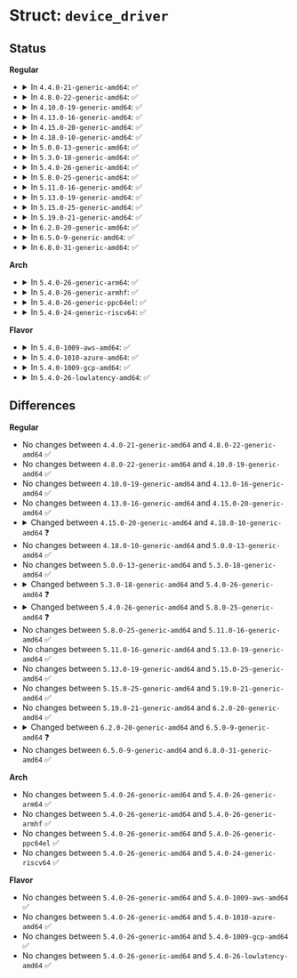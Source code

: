# Struct: <code>device_driver</code>

## Status
<b>Regular</b>
<ul>
<li>
<details>
<summary>In <code>4.4.0-21-generic-amd64</code>: ✅</summary>

```c
struct device_driver {
    const char * name;
    struct bus_type * bus;
    struct module * owner;
    const char * mod_name;
    bool suppress_bind_attrs;
    enum probe_type probe_type;
    const struct of_device_id * of_match_table;
    const struct acpi_device_id * acpi_match_table;
    int (*)(struct device *) probe;
    int (*)(struct device *) remove;
    void (*)(struct device *) shutdown;
    int (*)(struct device *, pm_message_t) suspend;
    int (*)(struct device *) resume;
    const struct attribute_group * * groups;
    const struct dev_pm_ops * pm;
    struct driver_private * p;
}
```
</details>
</li>
<li>
<details>
<summary>In <code>4.8.0-22-generic-amd64</code>: ✅</summary>

```c
struct device_driver {
    const char * name;
    struct bus_type * bus;
    struct module * owner;
    const char * mod_name;
    bool suppress_bind_attrs;
    enum probe_type probe_type;
    const struct of_device_id * of_match_table;
    const struct acpi_device_id * acpi_match_table;
    int (*)(struct device *) probe;
    int (*)(struct device *) remove;
    void (*)(struct device *) shutdown;
    int (*)(struct device *, pm_message_t) suspend;
    int (*)(struct device *) resume;
    const struct attribute_group * * groups;
    const struct dev_pm_ops * pm;
    struct driver_private * p;
}
```
</details>
</li>
<li>
<details>
<summary>In <code>4.10.0-19-generic-amd64</code>: ✅</summary>

```c
struct device_driver {
    const char * name;
    struct bus_type * bus;
    struct module * owner;
    const char * mod_name;
    bool suppress_bind_attrs;
    enum probe_type probe_type;
    const struct of_device_id * of_match_table;
    const struct acpi_device_id * acpi_match_table;
    int (*)(struct device *) probe;
    int (*)(struct device *) remove;
    void (*)(struct device *) shutdown;
    int (*)(struct device *, pm_message_t) suspend;
    int (*)(struct device *) resume;
    const struct attribute_group * * groups;
    const struct dev_pm_ops * pm;
    struct driver_private * p;
}
```
</details>
</li>
<li>
<details>
<summary>In <code>4.13.0-16-generic-amd64</code>: ✅</summary>

```c
struct device_driver {
    const char * name;
    struct bus_type * bus;
    struct module * owner;
    const char * mod_name;
    bool suppress_bind_attrs;
    enum probe_type probe_type;
    const struct of_device_id * of_match_table;
    const struct acpi_device_id * acpi_match_table;
    int (*)(struct device *) probe;
    int (*)(struct device *) remove;
    void (*)(struct device *) shutdown;
    int (*)(struct device *, pm_message_t) suspend;
    int (*)(struct device *) resume;
    const struct attribute_group * * groups;
    const struct dev_pm_ops * pm;
    struct driver_private * p;
}
```
</details>
</li>
<li>
<details>
<summary>In <code>4.15.0-20-generic-amd64</code>: ✅</summary>

```c
struct device_driver {
    const char * name;
    struct bus_type * bus;
    struct module * owner;
    const char * mod_name;
    bool suppress_bind_attrs;
    enum probe_type probe_type;
    const struct of_device_id * of_match_table;
    const struct acpi_device_id * acpi_match_table;
    int (*)(struct device *) probe;
    int (*)(struct device *) remove;
    void (*)(struct device *) shutdown;
    int (*)(struct device *, pm_message_t) suspend;
    int (*)(struct device *) resume;
    const struct attribute_group * * groups;
    const struct dev_pm_ops * pm;
    struct driver_private * p;
}
```
</details>
</li>
<li>
<details>
<summary>In <code>4.18.0-10-generic-amd64</code>: ✅</summary>

```c
struct device_driver {
    const char * name;
    struct bus_type * bus;
    struct module * owner;
    const char * mod_name;
    bool suppress_bind_attrs;
    enum probe_type probe_type;
    const struct of_device_id * of_match_table;
    const struct acpi_device_id * acpi_match_table;
    int (*)(struct device *) probe;
    int (*)(struct device *) remove;
    void (*)(struct device *) shutdown;
    int (*)(struct device *, pm_message_t) suspend;
    int (*)(struct device *) resume;
    const struct attribute_group * * groups;
    const struct dev_pm_ops * pm;
    void (*)(struct device *) coredump;
    struct driver_private * p;
}
```
</details>
</li>
<li>
<details>
<summary>In <code>5.0.0-13-generic-amd64</code>: ✅</summary>

```c
struct device_driver {
    const char * name;
    struct bus_type * bus;
    struct module * owner;
    const char * mod_name;
    bool suppress_bind_attrs;
    enum probe_type probe_type;
    const struct of_device_id * of_match_table;
    const struct acpi_device_id * acpi_match_table;
    int (*)(struct device *) probe;
    int (*)(struct device *) remove;
    void (*)(struct device *) shutdown;
    int (*)(struct device *, pm_message_t) suspend;
    int (*)(struct device *) resume;
    const struct attribute_group * * groups;
    const struct dev_pm_ops * pm;
    void (*)(struct device *) coredump;
    struct driver_private * p;
}
```
</details>
</li>
<li>
<details>
<summary>In <code>5.3.0-18-generic-amd64</code>: ✅</summary>

```c
struct device_driver {
    const char * name;
    struct bus_type * bus;
    struct module * owner;
    const char * mod_name;
    bool suppress_bind_attrs;
    enum probe_type probe_type;
    const struct of_device_id * of_match_table;
    const struct acpi_device_id * acpi_match_table;
    int (*)(struct device *) probe;
    int (*)(struct device *) remove;
    void (*)(struct device *) shutdown;
    int (*)(struct device *, pm_message_t) suspend;
    int (*)(struct device *) resume;
    const struct attribute_group * * groups;
    const struct dev_pm_ops * pm;
    void (*)(struct device *) coredump;
    struct driver_private * p;
}
```
</details>
</li>
<li>
<details>
<summary>In <code>5.4.0-26-generic-amd64</code>: ✅</summary>

```c
struct device_driver {
    const char * name;
    struct bus_type * bus;
    struct module * owner;
    const char * mod_name;
    bool suppress_bind_attrs;
    enum probe_type probe_type;
    const struct of_device_id * of_match_table;
    const struct acpi_device_id * acpi_match_table;
    int (*)(struct device *) probe;
    int (*)(struct device *) remove;
    void (*)(struct device *) shutdown;
    int (*)(struct device *, pm_message_t) suspend;
    int (*)(struct device *) resume;
    const struct attribute_group * * groups;
    const struct attribute_group * * dev_groups;
    const struct dev_pm_ops * pm;
    void (*)(struct device *) coredump;
    struct driver_private * p;
}
```
</details>
</li>
<li>
<details>
<summary>In <code>5.8.0-25-generic-amd64</code>: ✅</summary>

```c
struct device_driver {
    const char * name;
    struct bus_type * bus;
    struct module * owner;
    const char * mod_name;
    bool suppress_bind_attrs;
    enum probe_type probe_type;
    const struct of_device_id * of_match_table;
    const struct acpi_device_id * acpi_match_table;
    int (*)(struct device *) probe;
    void (*)(struct device *) sync_state;
    int (*)(struct device *) remove;
    void (*)(struct device *) shutdown;
    int (*)(struct device *, pm_message_t) suspend;
    int (*)(struct device *) resume;
    const struct attribute_group * * groups;
    const struct attribute_group * * dev_groups;
    const struct dev_pm_ops * pm;
    void (*)(struct device *) coredump;
    struct driver_private * p;
}
```
</details>
</li>
<li>
<details>
<summary>In <code>5.11.0-16-generic-amd64</code>: ✅</summary>

```c
struct device_driver {
    const char * name;
    struct bus_type * bus;
    struct module * owner;
    const char * mod_name;
    bool suppress_bind_attrs;
    enum probe_type probe_type;
    const struct of_device_id * of_match_table;
    const struct acpi_device_id * acpi_match_table;
    int (*)(struct device *) probe;
    void (*)(struct device *) sync_state;
    int (*)(struct device *) remove;
    void (*)(struct device *) shutdown;
    int (*)(struct device *, pm_message_t) suspend;
    int (*)(struct device *) resume;
    const struct attribute_group * * groups;
    const struct attribute_group * * dev_groups;
    const struct dev_pm_ops * pm;
    void (*)(struct device *) coredump;
    struct driver_private * p;
}
```
</details>
</li>
<li>
<details>
<summary>In <code>5.13.0-19-generic-amd64</code>: ✅</summary>

```c
struct device_driver {
    const char * name;
    struct bus_type * bus;
    struct module * owner;
    const char * mod_name;
    bool suppress_bind_attrs;
    enum probe_type probe_type;
    const struct of_device_id * of_match_table;
    const struct acpi_device_id * acpi_match_table;
    int (*)(struct device *) probe;
    void (*)(struct device *) sync_state;
    int (*)(struct device *) remove;
    void (*)(struct device *) shutdown;
    int (*)(struct device *, pm_message_t) suspend;
    int (*)(struct device *) resume;
    const struct attribute_group * * groups;
    const struct attribute_group * * dev_groups;
    const struct dev_pm_ops * pm;
    void (*)(struct device *) coredump;
    struct driver_private * p;
}
```
</details>
</li>
<li>
<details>
<summary>In <code>5.15.0-25-generic-amd64</code>: ✅</summary>

```c
struct device_driver {
    const char * name;
    struct bus_type * bus;
    struct module * owner;
    const char * mod_name;
    bool suppress_bind_attrs;
    enum probe_type probe_type;
    const struct of_device_id * of_match_table;
    const struct acpi_device_id * acpi_match_table;
    int (*)(struct device *) probe;
    void (*)(struct device *) sync_state;
    int (*)(struct device *) remove;
    void (*)(struct device *) shutdown;
    int (*)(struct device *, pm_message_t) suspend;
    int (*)(struct device *) resume;
    const struct attribute_group * * groups;
    const struct attribute_group * * dev_groups;
    const struct dev_pm_ops * pm;
    void (*)(struct device *) coredump;
    struct driver_private * p;
}
```
</details>
</li>
<li>
<details>
<summary>In <code>5.19.0-21-generic-amd64</code>: ✅</summary>

```c
struct device_driver {
    const char * name;
    struct bus_type * bus;
    struct module * owner;
    const char * mod_name;
    bool suppress_bind_attrs;
    enum probe_type probe_type;
    const struct of_device_id * of_match_table;
    const struct acpi_device_id * acpi_match_table;
    int (*)(struct device *) probe;
    void (*)(struct device *) sync_state;
    int (*)(struct device *) remove;
    void (*)(struct device *) shutdown;
    int (*)(struct device *, pm_message_t) suspend;
    int (*)(struct device *) resume;
    const struct attribute_group * * groups;
    const struct attribute_group * * dev_groups;
    const struct dev_pm_ops * pm;
    void (*)(struct device *) coredump;
    struct driver_private * p;
}
```
</details>
</li>
<li>
<details>
<summary>In <code>6.2.0-20-generic-amd64</code>: ✅</summary>

```c
struct device_driver {
    const char * name;
    struct bus_type * bus;
    struct module * owner;
    const char * mod_name;
    bool suppress_bind_attrs;
    enum probe_type probe_type;
    const struct of_device_id * of_match_table;
    const struct acpi_device_id * acpi_match_table;
    int (*)(struct device *) probe;
    void (*)(struct device *) sync_state;
    int (*)(struct device *) remove;
    void (*)(struct device *) shutdown;
    int (*)(struct device *, pm_message_t) suspend;
    int (*)(struct device *) resume;
    const struct attribute_group * * groups;
    const struct attribute_group * * dev_groups;
    const struct dev_pm_ops * pm;
    void (*)(struct device *) coredump;
    struct driver_private * p;
}
```
</details>
</li>
<li>
<details>
<summary>In <code>6.5.0-9-generic-amd64</code>: ✅</summary>

```c
struct device_driver {
    const char * name;
    const struct bus_type * bus;
    struct module * owner;
    const char * mod_name;
    bool suppress_bind_attrs;
    enum probe_type probe_type;
    const struct of_device_id * of_match_table;
    const struct acpi_device_id * acpi_match_table;
    int (*)(struct device *) probe;
    void (*)(struct device *) sync_state;
    int (*)(struct device *) remove;
    void (*)(struct device *) shutdown;
    int (*)(struct device *, pm_message_t) suspend;
    int (*)(struct device *) resume;
    const struct attribute_group * * groups;
    const struct attribute_group * * dev_groups;
    const struct dev_pm_ops * pm;
    void (*)(struct device *) coredump;
    struct driver_private * p;
}
```
</details>
</li>
<li>
<details>
<summary>In <code>6.8.0-31-generic-amd64</code>: ✅</summary>

```c
struct device_driver {
    const char * name;
    const struct bus_type * bus;
    struct module * owner;
    const char * mod_name;
    bool suppress_bind_attrs;
    enum probe_type probe_type;
    const struct of_device_id * of_match_table;
    const struct acpi_device_id * acpi_match_table;
    int (*)(struct device *) probe;
    void (*)(struct device *) sync_state;
    int (*)(struct device *) remove;
    void (*)(struct device *) shutdown;
    int (*)(struct device *, pm_message_t) suspend;
    int (*)(struct device *) resume;
    const struct attribute_group * * groups;
    const struct attribute_group * * dev_groups;
    const struct dev_pm_ops * pm;
    void (*)(struct device *) coredump;
    struct driver_private * p;
}
```
</details>
</li>
</ul>
<b>Arch</b>
<ul>
<li>
<details>
<summary>In <code>5.4.0-26-generic-arm64</code>: ✅</summary>

```c
struct device_driver {
    const char * name;
    struct bus_type * bus;
    struct module * owner;
    const char * mod_name;
    bool suppress_bind_attrs;
    enum probe_type probe_type;
    const struct of_device_id * of_match_table;
    const struct acpi_device_id * acpi_match_table;
    int (*)(struct device *) probe;
    int (*)(struct device *) remove;
    void (*)(struct device *) shutdown;
    int (*)(struct device *, pm_message_t) suspend;
    int (*)(struct device *) resume;
    const struct attribute_group * * groups;
    const struct attribute_group * * dev_groups;
    const struct dev_pm_ops * pm;
    void (*)(struct device *) coredump;
    struct driver_private * p;
}
```
</details>
</li>
<li>
<details>
<summary>In <code>5.4.0-26-generic-armhf</code>: ✅</summary>

```c
struct device_driver {
    const char * name;
    struct bus_type * bus;
    struct module * owner;
    const char * mod_name;
    bool suppress_bind_attrs;
    enum probe_type probe_type;
    const struct of_device_id * of_match_table;
    const struct acpi_device_id * acpi_match_table;
    int (*)(struct device *) probe;
    int (*)(struct device *) remove;
    void (*)(struct device *) shutdown;
    int (*)(struct device *, pm_message_t) suspend;
    int (*)(struct device *) resume;
    const struct attribute_group * * groups;
    const struct attribute_group * * dev_groups;
    const struct dev_pm_ops * pm;
    void (*)(struct device *) coredump;
    struct driver_private * p;
}
```
</details>
</li>
<li>
<details>
<summary>In <code>5.4.0-26-generic-ppc64el</code>: ✅</summary>

```c
struct device_driver {
    const char * name;
    struct bus_type * bus;
    struct module * owner;
    const char * mod_name;
    bool suppress_bind_attrs;
    enum probe_type probe_type;
    const struct of_device_id * of_match_table;
    const struct acpi_device_id * acpi_match_table;
    int (*)(struct device *) probe;
    int (*)(struct device *) remove;
    void (*)(struct device *) shutdown;
    int (*)(struct device *, pm_message_t) suspend;
    int (*)(struct device *) resume;
    const struct attribute_group * * groups;
    const struct attribute_group * * dev_groups;
    const struct dev_pm_ops * pm;
    void (*)(struct device *) coredump;
    struct driver_private * p;
}
```
</details>
</li>
<li>
<details>
<summary>In <code>5.4.0-24-generic-riscv64</code>: ✅</summary>

```c
struct device_driver {
    const char * name;
    struct bus_type * bus;
    struct module * owner;
    const char * mod_name;
    bool suppress_bind_attrs;
    enum probe_type probe_type;
    const struct of_device_id * of_match_table;
    const struct acpi_device_id * acpi_match_table;
    int (*)(struct device *) probe;
    int (*)(struct device *) remove;
    void (*)(struct device *) shutdown;
    int (*)(struct device *, pm_message_t) suspend;
    int (*)(struct device *) resume;
    const struct attribute_group * * groups;
    const struct attribute_group * * dev_groups;
    const struct dev_pm_ops * pm;
    void (*)(struct device *) coredump;
    struct driver_private * p;
}
```
</details>
</li>
</ul>
<b>Flavor</b>
<ul>
<li>
<details>
<summary>In <code>5.4.0-1009-aws-amd64</code>: ✅</summary>

```c
struct device_driver {
    const char * name;
    struct bus_type * bus;
    struct module * owner;
    const char * mod_name;
    bool suppress_bind_attrs;
    enum probe_type probe_type;
    const struct of_device_id * of_match_table;
    const struct acpi_device_id * acpi_match_table;
    int (*)(struct device *) probe;
    int (*)(struct device *) remove;
    void (*)(struct device *) shutdown;
    int (*)(struct device *, pm_message_t) suspend;
    int (*)(struct device *) resume;
    const struct attribute_group * * groups;
    const struct attribute_group * * dev_groups;
    const struct dev_pm_ops * pm;
    void (*)(struct device *) coredump;
    struct driver_private * p;
}
```
</details>
</li>
<li>
<details>
<summary>In <code>5.4.0-1010-azure-amd64</code>: ✅</summary>

```c
struct device_driver {
    const char * name;
    struct bus_type * bus;
    struct module * owner;
    const char * mod_name;
    bool suppress_bind_attrs;
    enum probe_type probe_type;
    const struct of_device_id * of_match_table;
    const struct acpi_device_id * acpi_match_table;
    int (*)(struct device *) probe;
    int (*)(struct device *) remove;
    void (*)(struct device *) shutdown;
    int (*)(struct device *, pm_message_t) suspend;
    int (*)(struct device *) resume;
    const struct attribute_group * * groups;
    const struct attribute_group * * dev_groups;
    const struct dev_pm_ops * pm;
    void (*)(struct device *) coredump;
    struct driver_private * p;
}
```
</details>
</li>
<li>
<details>
<summary>In <code>5.4.0-1009-gcp-amd64</code>: ✅</summary>

```c
struct device_driver {
    const char * name;
    struct bus_type * bus;
    struct module * owner;
    const char * mod_name;
    bool suppress_bind_attrs;
    enum probe_type probe_type;
    const struct of_device_id * of_match_table;
    const struct acpi_device_id * acpi_match_table;
    int (*)(struct device *) probe;
    int (*)(struct device *) remove;
    void (*)(struct device *) shutdown;
    int (*)(struct device *, pm_message_t) suspend;
    int (*)(struct device *) resume;
    const struct attribute_group * * groups;
    const struct attribute_group * * dev_groups;
    const struct dev_pm_ops * pm;
    void (*)(struct device *) coredump;
    struct driver_private * p;
}
```
</details>
</li>
<li>
<details>
<summary>In <code>5.4.0-26-lowlatency-amd64</code>: ✅</summary>

```c
struct device_driver {
    const char * name;
    struct bus_type * bus;
    struct module * owner;
    const char * mod_name;
    bool suppress_bind_attrs;
    enum probe_type probe_type;
    const struct of_device_id * of_match_table;
    const struct acpi_device_id * acpi_match_table;
    int (*)(struct device *) probe;
    int (*)(struct device *) remove;
    void (*)(struct device *) shutdown;
    int (*)(struct device *, pm_message_t) suspend;
    int (*)(struct device *) resume;
    const struct attribute_group * * groups;
    const struct attribute_group * * dev_groups;
    const struct dev_pm_ops * pm;
    void (*)(struct device *) coredump;
    struct driver_private * p;
}
```
</details>
</li>
</ul>

## Differences
<b>Regular</b>
<ul>
<li>
No changes between <code>4.4.0-21-generic-amd64</code> and <code>4.8.0-22-generic-amd64</code> ✅
</li>
<li>
No changes between <code>4.8.0-22-generic-amd64</code> and <code>4.10.0-19-generic-amd64</code> ✅
</li>
<li>
No changes between <code>4.10.0-19-generic-amd64</code> and <code>4.13.0-16-generic-amd64</code> ✅
</li>
<li>
No changes between <code>4.13.0-16-generic-amd64</code> and <code>4.15.0-20-generic-amd64</code> ✅
</li>
<li>
<details>
<summary>Changed between <code>4.15.0-20-generic-amd64</code> and <code>4.18.0-10-generic-amd64</code> ❓</summary>
<ul>
<li>
<b>Field added. </b>
<code>void (*)(struct device *) coredump</code>
</li>
</ul>
</details>
</li>
<li>
No changes between <code>4.18.0-10-generic-amd64</code> and <code>5.0.0-13-generic-amd64</code> ✅
</li>
<li>
No changes between <code>5.0.0-13-generic-amd64</code> and <code>5.3.0-18-generic-amd64</code> ✅
</li>
<li>
<details>
<summary>Changed between <code>5.3.0-18-generic-amd64</code> and <code>5.4.0-26-generic-amd64</code> ❓</summary>
<ul>
<li>
<b>Field added. </b>
<code>const struct attribute_group * * dev_groups</code>
</li>
</ul>
</details>
</li>
<li>
<details>
<summary>Changed between <code>5.4.0-26-generic-amd64</code> and <code>5.8.0-25-generic-amd64</code> ❓</summary>
<ul>
<li>
<b>Field added. </b>
<code>void (*)(struct device *) sync_state</code>
</li>
</ul>
</details>
</li>
<li>
No changes between <code>5.8.0-25-generic-amd64</code> and <code>5.11.0-16-generic-amd64</code> ✅
</li>
<li>
No changes between <code>5.11.0-16-generic-amd64</code> and <code>5.13.0-19-generic-amd64</code> ✅
</li>
<li>
No changes between <code>5.13.0-19-generic-amd64</code> and <code>5.15.0-25-generic-amd64</code> ✅
</li>
<li>
No changes between <code>5.15.0-25-generic-amd64</code> and <code>5.19.0-21-generic-amd64</code> ✅
</li>
<li>
No changes between <code>5.19.0-21-generic-amd64</code> and <code>6.2.0-20-generic-amd64</code> ✅
</li>
<li>
<details>
<summary>Changed between <code>6.2.0-20-generic-amd64</code> and <code>6.5.0-9-generic-amd64</code> ❓</summary>
<ul>
<li>
<b>Field type changed. </b>
<code>struct bus_type * bus</code> ➡️ <code>const struct bus_type * bus</code>
</li>
</ul>
</details>
</li>
<li>
No changes between <code>6.5.0-9-generic-amd64</code> and <code>6.8.0-31-generic-amd64</code> ✅
</li>
</ul>
<b>Arch</b>
<ul>
<li>
No changes between <code>5.4.0-26-generic-amd64</code> and <code>5.4.0-26-generic-arm64</code> ✅
</li>
<li>
No changes between <code>5.4.0-26-generic-amd64</code> and <code>5.4.0-26-generic-armhf</code> ✅
</li>
<li>
No changes between <code>5.4.0-26-generic-amd64</code> and <code>5.4.0-26-generic-ppc64el</code> ✅
</li>
<li>
No changes between <code>5.4.0-26-generic-amd64</code> and <code>5.4.0-24-generic-riscv64</code> ✅
</li>
</ul>
<b>Flavor</b>
<ul>
<li>
No changes between <code>5.4.0-26-generic-amd64</code> and <code>5.4.0-1009-aws-amd64</code> ✅
</li>
<li>
No changes between <code>5.4.0-26-generic-amd64</code> and <code>5.4.0-1010-azure-amd64</code> ✅
</li>
<li>
No changes between <code>5.4.0-26-generic-amd64</code> and <code>5.4.0-1009-gcp-amd64</code> ✅
</li>
<li>
No changes between <code>5.4.0-26-generic-amd64</code> and <code>5.4.0-26-lowlatency-amd64</code> ✅
</li>
</ul>
